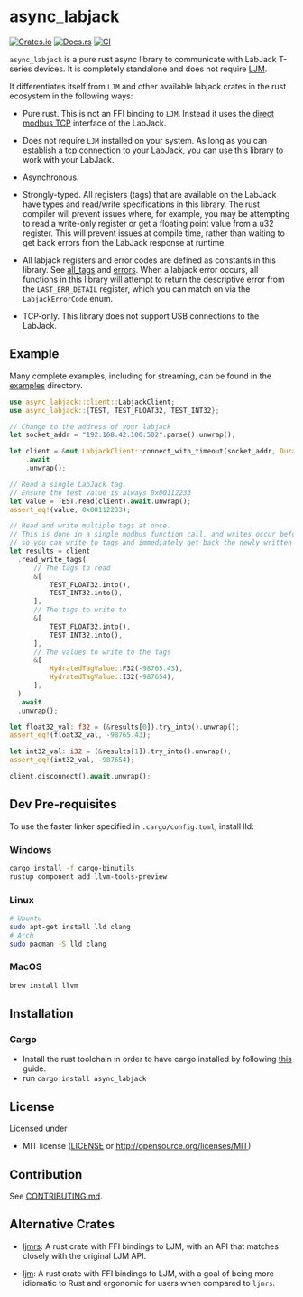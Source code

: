# async_labjack

[![Crates.io](https://img.shields.io/crates/v/async_labjack.svg)](https://crates.io/crates/async_labjack)
[![Docs.rs](https://docs.rs/async_labjack/badge.svg)](https://docs.rs/async_labjack)
[![CI](https://github.com/nschrading/async_labjack/workflows/CI/badge.svg)](https://github.com/nschrading/async_labjack/actions)

`async_labjack` is a pure rust async library to communicate with LabJack T-series devices. It is completely standalone and does not require [LJM](https://support.labjack.com/docs/ljm-library-overview).

It differentiates itself from `LJM` and other available labjack crates in the rust ecosystem in the following ways:

* Pure rust. This is not an FFI binding to `LJM`. Instead it uses the [direct modbus TCP](https://support.labjack.com/docs/protocol-details-direct-modbus-tcp) interface of the LabJack.

* Does not require `LJM` installed on your system. As long as you can establish a tcp connection to your LabJack, you can use this library to work with your LabJack.

* Asynchronous.

* Strongly-typed. All registers (tags) that are available on the LabJack have types and read/write specifications in this library. The rust compiler will prevent issues where, for example, you may be attempting to read a write-only register or get a floating point value from a u32 register. This will prevent issues at compile time, rather than waiting to get back errors from the LabJack response at runtime.

* All labjack registers and error codes are defined as constants in this library. See [all_tags](src/labjack/all_tags.rs) and [errors](src/labjack/errors.rs). When a labjack error occurs, all functions in this library will attempt to return the descriptive error from the `LAST_ERR_DETAIL` register, which you can match on via the `LabjackErrorCode` enum.

* TCP-only. This library does not support USB connections to the LabJack.

## Example

Many complete examples, including for streaming, can be found in the [examples](examples/) directory.

```rust
use async_labjack::client::LabjackClient;
use async_labjack::{TEST, TEST_FLOAT32, TEST_INT32};

// Change to the address of your labjack
let socket_addr = "192.168.42.100:502".parse().unwrap();

let client = &mut LabjackClient::connect_with_timeout(socket_addr, Duration::from_millis(3000))
    .await
    .unwrap();

// Read a single LabJack tag.
// Ensure the test value is always 0x00112233
let value = TEST.read(client).await.unwrap();
assert_eq!(value, 0x00112233);

// Read and write multiple tags at once.
// This is done in a single modbus function call, and writes occur before reads,
// so you can write to tags and immediately get back the newly written values.
let results = client
  .read_write_tags(
      // The tags to read
      &[
          TEST_FLOAT32.into(),
          TEST_INT32.into(),
      ],
      // The tags to write to
      &[
          TEST_FLOAT32.into(),
          TEST_INT32.into(),
      ],
      // The values to write to the tags
      &[
          HydratedTagValue::F32(-98765.43),
          HydratedTagValue::I32(-987654),
      ],
  )
  .await
  .unwrap();

let float32_val: f32 = (&results[0]).try_into().unwrap();
assert_eq!(float32_val, -98765.43);

let int32_val: i32 = (&results[1]).try_into().unwrap();
assert_eq!(int32_val, -987654);

client.disconnect().await.unwrap();
```

## Dev Pre-requisites

To use the faster linker specified in `.cargo/config.toml`, install lld:

### Windows

```bash
cargo install -f cargo-binutils
rustup component add llvm-tools-preview
```

### Linux

```bash
# Ubuntu
sudo apt-get install lld clang
# Arch
sudo pacman -S lld clang
```

### MacOS

```bash
brew install llvm
```

## Installation

### Cargo

* Install the rust toolchain in order to have cargo installed by following
  [this](https://www.rust-lang.org/tools/install) guide.
* run `cargo install async_labjack`

## License

Licensed under

 * MIT license
   ([LICENSE](LICENSE) or http://opensource.org/licenses/MIT)

## Contribution

See [CONTRIBUTING.md](CONTRIBUTING.md).

## Alternative Crates
- [ljmrs](https://crates.io/crates/ljmrs): A rust crate with FFI bindings to LJM, with an API that matches closely with the original LJM API. 

- [ljm](https://crates.io/crates/ljm): A rust crate with FFI bindings to LJM, with a goal of being more idiomatic to Rust and ergonomic for users when compared to `ljmrs`.
